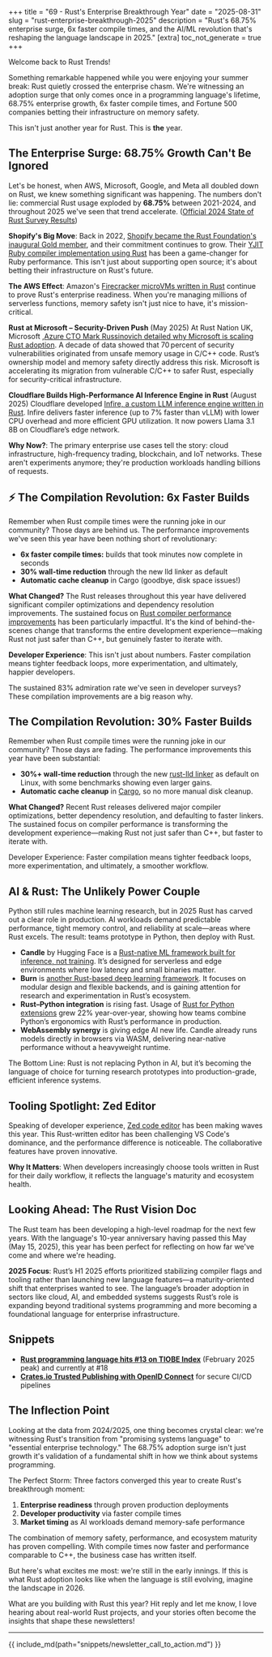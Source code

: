 +++
title = "69 - Rust's Enterprise Breakthrough Year"
date = "2025-08-31"
slug = "rust-enterprise-breakthrough-2025"
description = "Rust's 68.75% enterprise surge, 6x faster compile times, and the AI/ML revolution that's reshaping the language landscape in 2025."
[extra]
toc_not_generate = true
+++

Welcome back to Rust Trends! 

Something remarkable happened while you were enjoying your summer break: Rust quietly crossed the enterprise chasm. We're witnessing an adoption surge that only comes once in a programming language's lifetime, 68.75% enterprise growth, 6x faster compile times, and Fortune 500 companies betting their infrastructure on memory safety.

This isn't just another year for Rust. This is **the** year.

## The Enterprise Surge: 68.75% Growth Can't Be Ignored

Let's be honest, when AWS, Microsoft, Google, and Meta all doubled down on Rust, we knew something significant was happening. The numbers don't lie: commercial Rust usage exploded by **68.75%** between 2021-2024, and throughout 2025 we've seen that trend accelerate. (<a href="https://blog.rust-lang.org/2025/02/13/2024-State-Of-Rust-Survey-results/" target="_blank">Official 2024 State of Rust Survey Results</a>)

**Shopify's Big Move**: Back in 2022, <a href="https://rustfoundation.org/media/welcoming-shopify-as-our-inaugural-gold-member/" target="_blank">Shopify became the Rust Foundation's inaugural Gold member</a>, and their commitment continues to grow. Their <a href="https://shopify.engineering/porting-yjit-ruby-compiler-to-rust" target="_blank">YJIT Ruby compiler implementation using Rust</a> has been a game-changer for Ruby performance. This isn't just about supporting open source; it's about betting their infrastructure on Rust's future.

**The AWS Effect**: Amazon's <a href="https://firecracker-microvm.github.io/" target="_blank">Firecracker microVMs written in Rust</a> continue to prove Rust's enterprise readiness. When you're managing millions of serverless functions, memory safety isn't just nice to have, it's mission-critical.

**Rust at Microsoft – Security-Driven Push** (May 2025) At Rust Nation UK, Microsoft ,<a href="https://www.infoq.com/news/2025/05/microsoft-cto-rust-commitment/?utm_source=chatgpt.com" target="_blank">Azure CTO Mark Russinovich detailed why Microsoft is scaling Rust adoption</a>. A decade of data showed that 70 percent of security vulnerabilities originated from unsafe memory usage in C/C++ code. Rust’s ownership model and memory safety directly address this risk. Microsoft is accelerating its migration from vulnerable C/C++ to safer Rust, especially for security-critical infrastructure.

**Cloudflare Builds High-Performance AI Inference Engine in Rust** (August 2025)
Cloudflare developed <a href="https://blog.cloudflare.com/cloudflares-most-efficient-ai-inference-engine/" target="_blank">Infire, a custom LLM inference engine written in Rust</a>. Infire delivers faster inference (up to 7% faster than vLLM) with lower CPU overhead and more efficient GPU utilization. It now powers Llama 3.1 8B on Cloudflare’s edge network.  

**Why Now?**: The primary enterprise use cases tell the story: cloud infrastructure, high-frequency trading, blockchain, and IoT networks. These aren't experiments anymore; they're production workloads handling billions of requests.

## ⚡ The Compilation Revolution: 6x Faster Builds

Remember when Rust compile times were the running joke in our community? Those days are behind us. The performance improvements we've seen this year have been nothing short of revolutionary:

- **6x faster compile times:** builds that took minutes now complete in seconds
- **30% wall-time reduction** through the new lld linker as default
- **Automatic cache cleanup** in Cargo (goodbye, disk space issues!)

**What Changed?** The Rust releases throughout this year have delivered significant compiler optimizations and dependency resolution improvements. The sustained focus on <a href="https://blog.rust-lang.org/2024/03/21/Rust-1.77.0.html" target="_blank">Rust compiler performance improvements</a> has been particularly impactful. It's the kind of behind-the-scenes change that transforms the entire development experience—making Rust not just safer than C++, but genuinely faster to iterate with.

**Developer Experience**: This isn't just about numbers. Faster compilation means tighter feedback loops, more experimentation, and ultimately, happier developers. 

The sustained 83% admiration rate we've seen in developer surveys? These compilation improvements are a big reason why.

## The Compilation Revolution: 30% Faster Builds

Remember when Rust compile times were the running joke in our community? Those days are fading. The performance improvements this year have been substantial:

- **30%+ wall-time reduction** through the new <a href="https://blog.rust-lang.org/2024/05/17/enabling-rust-lld-on-linux/" target="_blank">rust-lld linker</a> as default on Linux, with some benchmarks showing even larger gains.
- **Automatic cache cleanup** in <a href="https://blog.rust-lang.org/2025/06/26/Rust-1.88.0/" target="_blank">Cargo</a>, so no more manual disk cleanup.

**What Changed?** Recent Rust releases delivered major compiler optimizations, better dependency resolution, and defaulting to faster linkers. The sustained focus on compiler performance is transforming the development experience—making Rust not just safer than C++, but faster to iterate with.

Developer Experience: Faster compilation means tighter feedback loops, more experimentation, and ultimately, a smoother workflow.

## AI & Rust: The Unlikely Power Couple

Python still rules machine learning research, but in 2025 Rust has carved out a clear role in production. AI workloads demand predictable performance, tight memory control, and reliability at scale—areas where Rust excels. The result: teams prototype in Python, then deploy with Rust.

- **Candle** by Hugging Face is a <a href="https://github.com/huggingface/candle" target="_blank">Rust-native ML framework built for inference, not training</a>. It’s designed for serverless and edge environments where low latency and small binaries matter.
- **Burn** is <a href="https://burn.dev/" target="_blank">another Rust-based deep learning framework</a>. It focuses on modular design and flexible backends, and is gaining attention for research and experimentation in Rust’s ecosystem.
- **Rust–Python integration** is rising fast. Usage of <a href="https://pyo3.rs/" target="_blank">Rust for Python extensions</a> grew 22% year-over-year, showing how teams combine Python’s ergonomics with Rust’s performance in production.
- **WebAssembly synergy** is giving edge AI new life. Candle already runs models directly in browsers via WASM, delivering near-native performance without a heavyweight runtime.

The Bottom Line: Rust is not replacing Python in AI, but it’s becoming the language of choice for turning research prototypes into production-grade, efficient inference systems.

## Tooling Spotlight: Zed Editor

Speaking of developer experience, <a href="https://zed.dev/" target="_blank">Zed code editor</a> has been making waves this year. This Rust-written editor has been challenging VS Code's dominance, and the performance difference is noticeable. The collaborative features have proven innovative.

**Why It Matters**: When developers increasingly choose tools written in Rust for their daily workflow, it reflects the language's maturity and ecosystem health.

## Looking Ahead: The Rust Vision Doc

The Rust team has been developing a high-level roadmap for the next few years. With the language's 10-year anniversary having passed this May (May 15, 2025), this year has been perfect for reflecting on how far we've come and where we're heading.

**2025 Focus**: Rust’s H1 2025 efforts prioritized stabilizing compiler flags and tooling rather than launching new language features—a maturity-oriented shift that enterprises wanted to see. The language’s broader adoption in sectors like cloud, AI, and embedded systems suggests Rust’s role is expanding beyond traditional systems programming and more becoming a foundational language for enterprise infrastructure.

## Snippets

- **<a href="https://www.tiobe.com/tiobe-index/" target="_blank">Rust programming language hits #13 on TIOBE Index</a>** (February 2025 peak) and currently at #18
- **<a href="https://crates.io/docs/trusted-publishing" target="_blank">Crates.io Trusted Publishing with OpenID Connect</a>** for secure CI/CD pipelines

## The Inflection Point

Looking at the data from 2024/2025, one thing becomes crystal clear: we're witnessing Rust's transition from "promising systems language" to "essential enterprise technology." The 68.75% adoption surge isn't just growth it's validation of a fundamental shift in how we think about systems programming.

The Perfect Storm: Three factors converged this year to create Rust's breakthrough moment:
1. **Enterprise readiness** through proven production deployments
2. **Developer productivity** via faster compile times  
3. **Market timing** as AI workloads demand memory-safe performance

The combination of memory safety, performance, and ecosystem maturity has proven compelling. With compile times now faster and performance comparable to C++, the business case has written itself.

But here's what excites me most: we're still in the early innings. If this is what Rust adoption looks like when the language is still evolving, imagine the landscape in 2026.

What are you building with Rust this year? Hit reply and let me know, I love hearing about real-world Rust projects, and your stories often become the insights that shape these newsletters!

---

{{ include_md(path="snippets/newsletter_call_to_action.md") }}
